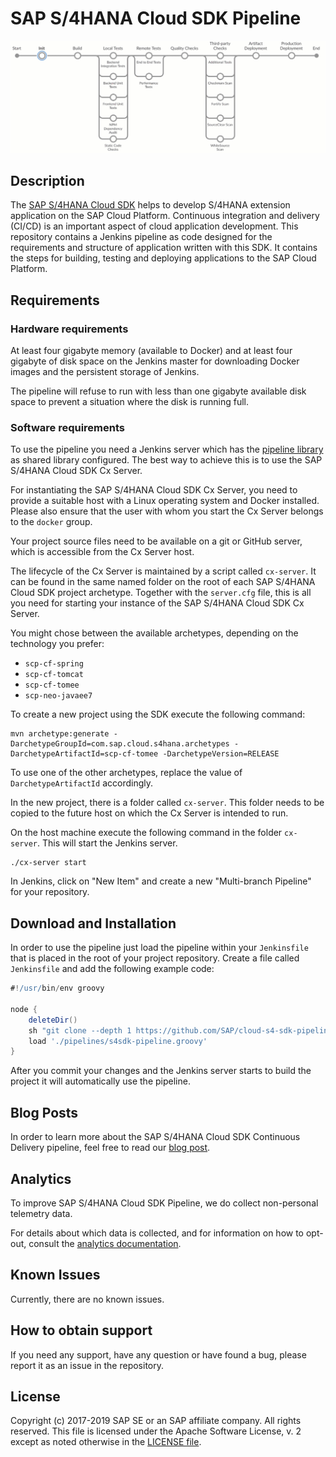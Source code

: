 # SAP S/4HANA Cloud SDK Pipeline

![Visualisation of SAP S/4HANA Cloud SDK Pipeline](images/s4sdk-pipeline.gif)

## Description

The [SAP S/4HANA Cloud SDK](https://sap.com/s4sdk) helps to develop S/4HANA extension application on the SAP Cloud Platform. 
Continuous integration and delivery (CI/CD) is an important aspect of cloud application development.
This repository contains a Jenkins pipeline as code designed for the requirements and structure of application written with this SDK. 
It contains the steps for building, testing and deploying applications to the SAP Cloud Platform.

## Requirements

### Hardware requirements

At least four gigabyte memory (available to Docker) and at least four gigabyte of disk space on the Jenkins master for downloading Docker images and the persistent storage of Jenkins.

The pipeline will refuse to run with less than one gigabyte available disk space to prevent a situation where the disk is running full.

### Software requirements

To use the pipeline you need a Jenkins server which has the [pipeline library](https://github.com/SAP/cloud-s4-sdk-pipeline-lib) as shared library configured.
The best way to achieve this is to use the SAP S/4HANA Cloud SDK Cx Server.

For instantiating the SAP S/4HANA Cloud SDK Cx Server, you need to provide a suitable host with a Linux operating system and Docker installed.
Please also ensure that the user with whom you start the Cx Server belongs to the `docker` group.

Your project source files need to be available on a git or GitHub server, which is accessible from the Cx Server host.

The lifecycle of the Cx Server is maintained by a script called `cx-server`.
It can be found in the same named folder on the root of each SAP S/4HANA Cloud SDK project archetype. Together with the `server.cfg` file, this is all you need for starting your instance of the SAP S/4HANA Cloud SDK Cx Server.

You might chose between the available archetypes, depending on the technology you prefer:

- `scp-cf-spring`
- `scp-cf-tomcat`
- `scp-cf-tomee`
- `scp-neo-javaee7`

To create a new project using the SDK execute the following command:

```shell
mvn archetype:generate -DarchetypeGroupId=com.sap.cloud.s4hana.archetypes -DarchetypeArtifactId=scp-cf-tomee -DarchetypeVersion=RELEASE
```

To use one of the other archetypes, replace the value of `DarchetypeArtifactId` accordingly.

In the new project, there is a folder called `cx-server`.
This folder needs to be copied to the future host on which the Cx Server is intended to run.

On the host machine execute the following command in the folder `cx-server`.
This will start the Jenkins server.
```shell
./cx-server start
```

In Jenkins, click on "New Item" and create a new "Multi-branch Pipeline" for your repository.  

## Download and Installation

In order to use the pipeline just load the pipeline within your `Jenkinsfile` that is placed in the root of your project repository. 
Create a file called `Jenkinsfile` and add the following example code:

```groovy
#!/usr/bin/env groovy 

node {
    deleteDir()
    sh "git clone --depth 1 https://github.com/SAP/cloud-s4-sdk-pipeline.git pipelines"
    load './pipelines/s4sdk-pipeline.groovy'
}
```

After you commit your changes and the Jenkins server starts to build the project it will automatically use the pipeline. 

## Blog Posts
In order to learn more about the SAP S/4HANA Cloud SDK Continuous Delivery pipeline, feel free to read our [blog post](https://blogs.sap.com/2017/09/20/continuous-integration-and-delivery).

## Analytics
To improve SAP S/4HANA Cloud SDK Pipeline, we do collect non-personal telemetry data.

For details about which data is collected, and for information on how to opt-out, consult the [analytics documentation](doc/operations/analytics.md).


## Known Issues
Currently, there are no known issues.

## How to obtain support
If you need any support, have any question or have found a bug, please report it as an issue in the repository.

## License
Copyright (c) 2017-2019 SAP SE or an SAP affiliate company. All rights reserved.
This file is licensed under the Apache Software License, v. 2 except as noted otherwise in the [LICENSE file](LICENSE).
